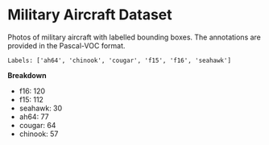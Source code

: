 # Military Aircraft Dataset

Photos of military aircraft with labelled bounding boxes. The annotations are provided in the Pascal-VOC format.

```
Labels: ['ah64', 'chinook', 'cougar', 'f15', 'f16', 'seahawk']
```

**Breakdown**

* f16: 120
* f15: 112
* seahawk: 30
* ah64: 77
* cougar: 64
* chinook: 57
